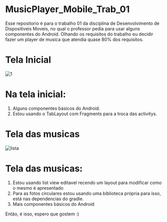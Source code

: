 # MusicPlayer_Mobile_Trab_01
Esse repositorio é para o trabalho 01 da disciplina de Desenvolvimento de Dispositiveis Moveis, no qual o professor pedia 
para usar alguns componentes do Android.
Olhando os requisitos do trabalho eu decidir fazer um player de musica que atendia quase 80% dos requisitos.

# Tela Inicial

![1](https://user-images.githubusercontent.com/37156004/77071797-6317c080-69cb-11ea-872f-5591cc85d83f.jpeg)
# Na tela inicial:
1. Alguns componentes básicos do Android.
2. Estou usando o TabLayout com Fragments para a troca das activitys.

# Tela das musicas

![lista](https://user-images.githubusercontent.com/37156004/77071857-7c207180-69cb-11ea-9ca1-3a0a2c8f026a.jpeg)

# Tela das musicas:
1. Estou usando list view editavel recendo um layout para modificar como o mesmo é apresentado
2. Para as fotos circulares estou usando uma biblioteca própria para isso, está nas dependencias do gradle.
3. Mais componentes básicos do Android

Então, é isso, espero que gostem :)





